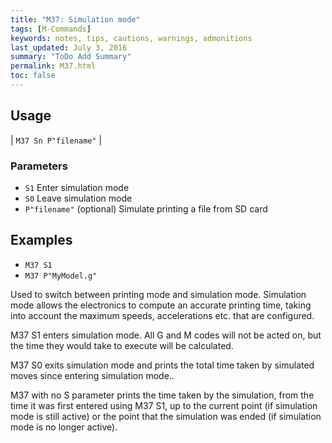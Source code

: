 ```yaml
---
title: "M37: Simulation mode" 
tags: [M-Commands]
keywords: notes, tips, cautions, warnings, admonitions
last_updated: July 3, 2016
summary: "ToDo Add Summary"
permalink: M37.html
toc: false
---
```



## Usage ##

| `M37 Sn P"filename"` |


### Parameters ###

+ `S1` Enter simulation mode
+ `S0` Leave simulation mode
+ `P"filename"` (optional) Simulate printing a file from SD card

## Examples ##

+ `M37 S1`
+ `M37 P"MyModel.g"`

Used to switch between printing mode and simulation mode. Simulation mode allows the electronics to compute an accurate printing time, taking into account the maximum speeds, accelerations etc. that are configured.

M37 S1 enters simulation mode. All G and M codes will not be acted on, but the time they would take to execute will be calculated.

M37 S0 exits simulation mode and prints the total time taken by simulated moves since entering simulation mode..

M37 with no S parameter prints the time taken by the simulation, from the time it was first entered using M37 S1, up to the current point (if simulation mode is still active) or the point that the simulation was ended (if simulation mode is no longer active).

